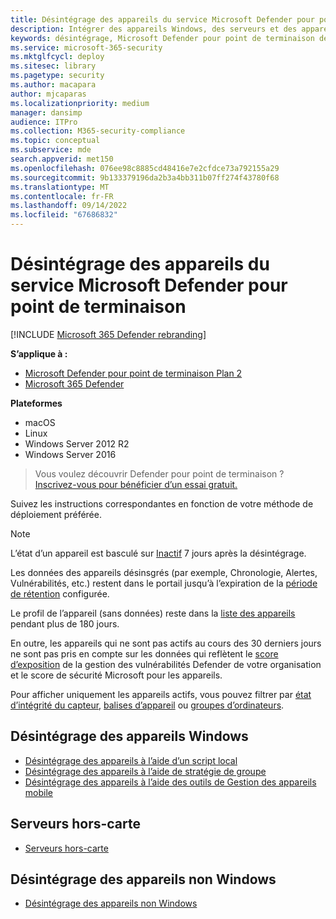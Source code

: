 ```yaml
---
title: Désintégrage des appareils du service Microsoft Defender pour point de terminaison
description: Intégrer des appareils Windows, des serveurs et des appareils non Windows à partir du service Microsoft Defender pour point de terminaison
keywords: désintégrage, Microsoft Defender pour point de terminaison désintégrage, désintégrage
ms.service: microsoft-365-security
ms.mktglfcycl: deploy
ms.sitesec: library
ms.pagetype: security
ms.author: macapara
author: mjcaparas
ms.localizationpriority: medium
manager: dansimp
audience: ITPro
ms.collection: M365-security-compliance
ms.topic: conceptual
ms.subservice: mde
search.appverid: met150
ms.openlocfilehash: 076ee98c8885cd48416e7e2cfdce73a792155a29
ms.sourcegitcommit: 9b133379196da2b3a4bb311b07ff274f43780f68
ms.translationtype: MT
ms.contentlocale: fr-FR
ms.lasthandoff: 09/14/2022
ms.locfileid: "67686832"
---
```

# <a name="offboard-devices-from-the-microsoft-defender-for-endpoint-service"></a>Désintégrage des appareils du service Microsoft Defender pour point de terminaison

[!INCLUDE [Microsoft 365 Defender rebranding](../../includes/microsoft-defender.md)]


**S’applique à :**
- [Microsoft Defender pour point de terminaison Plan 2](https://go.microsoft.com/fwlink/p/?linkid=2154037)
- [Microsoft 365 Defender](https://go.microsoft.com/fwlink/?linkid=2118804)

**Plateformes**
- macOS
- Linux
- Windows Server 2012 R2
- Windows Server 2016

> Vous voulez découvrir Defender pour point de terminaison ? [Inscrivez-vous pour bénéficier d’un essai gratuit.](https://signup.microsoft.com/create-account/signup?products=7f379fee-c4f9-4278-b0a1-e4c8c2fcdf7e&ru=https://aka.ms/MDEp2OpenTrial?ocid=docs-wdatp-offboarddevices-abovefoldlink)

Suivez les instructions correspondantes en fonction de votre méthode de déploiement préférée.

> [!NOTE]
> L’état d’un appareil est basculé sur [Inactif](fix-unhealthy-sensors.md#inactive-devices) 7 jours après la désintégrage.
>
> Les données des appareils désinsgrés (par exemple, Chronologie, Alertes, Vulnérabilités, etc.) restent dans le portail jusqu’à l’expiration de la [période de rétention](data-storage-privacy.md#how-long-will-microsoft-store-my-data-what-is-microsofts-data-retention-policy) configurée.
>
> Le profil de l’appareil (sans données) reste dans la [liste des appareils](machines-view-overview.md) pendant plus de 180 jours.
>
> En outre, les appareils qui ne sont pas actifs au cours des 30 derniers jours ne sont pas pris en compte sur les données qui reflètent le [score d’exposition](tvm-exposure-score.md) de la gestion des vulnérabilités Defender de votre organisation et le score de sécurité Microsoft pour les appareils.
>
> Pour afficher uniquement les appareils actifs, vous pouvez filtrer par [état d’intégrité du capteur](machines-view-overview.md#use-filters-to-customize-the-device-inventory-views), [balises d’appareil](machine-tags.md) ou [groupes d’ordinateurs](machine-groups.md).

## <a name="offboard-windows-devices"></a>Désintégrage des appareils Windows

- [Désintégrage des appareils à l’aide d’un script local](configure-endpoints-script.md#offboard-devices-using-a-local-script)
- [Désintégrage des appareils à l’aide de stratégie de groupe](configure-endpoints-gp.md#offboard-devices-using-group-policy)
- [Désintégrage des appareils à l’aide des outils de Gestion des appareils mobile](configure-endpoints-mdm.md#offboard-devices-using-mobile-device-management-tools)

## <a name="offboard-servers"></a>Serveurs hors-carte

- [Serveurs hors-carte](configure-server-endpoints.md#offboard-windows-servers)

## <a name="offboard-non-windows-devices"></a>Désintégrage des appareils non Windows

- [Désintégrage des appareils non Windows](configure-endpoints-non-windows.md#offboard-non-windows-devices)
